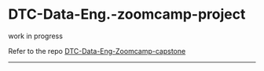 # DTC-Data-Eng.-zoomcamp-project

work in progress

Refer to the repo [DTC-Data-Eng-Zoomcamp-capstone](https://github.com/GBlanch/Data-Eng-Zoomcamp-capstone)

---
